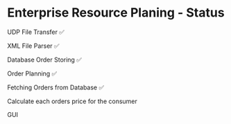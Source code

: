 # Enterprise Resource Planing - Status
UDP File Transfer ✅

XML File Parser ✅ 

Database Order Storing ✅

Order Planning ✅

Fetching Orders from Database ✅

Calculate each orders price for the consumer

GUI

